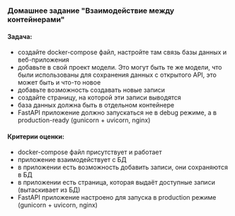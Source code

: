 ### Домашнее задание "Взаимодействие между контейнерами"
#### Задача:
- создайте docker-compose файл, настройте там связь базы данных и веб-приложения
- добавьте в свой проект модели. Это могут быть те же модели, что были использованы для сохранения данных с открытого API, это может быть и что-то новое
- добавьте возможность создавать новые записи
- создайте страницу, на которой эти записи выводятся
- база данных должна быть в отдельном контейнере
- FastAPI приложение должно запускаться не в debug режиме, а в production-ready (gunicorn + uvicorn, nginx) 
#### Критерии оценки:
- docker-compose файл присутствует и работает
- приложение взаимодействует с БД
- в приложении есть возможность добавить записи, они сохраняются в БД
- в приложении есть страница, которая выдаёт доступные записи (вытаскивает из БД)
- FastAPI приложение настроено для запуска в production режиме (gunicorn + uvicorn, nginx) 
